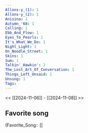 ```yaml
---
Allons-y_(1): 1
Allons-y_(2): 1
Anisina: 1
Autumn_'68: 1
Calling: 1
Ebb_And_Flow: 1
Eyes_To_Pearls: 1
It's_What_We_Do: 1
Night_Light: 1
On_Noodle_Street: 1
Skins: 1
Sum: 1
Talkin'_Hawkin': 1
The_Lost_Art_Of_Conversation: 1
Things_Left_Unsaid: 1
Unsung: 1
Tags: 
---
```

 << [[2024-11-06]] - [[2024-11-08]] >> 
## Favorite song
(Favorite_Song:: [[
